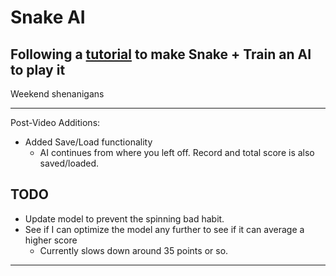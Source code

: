 # Snake AI

## Following a [tutorial](https://www.youtube.com/watch?v=L8ypSXwyBds) to make Snake + Train an AI to play it

Weekend shenanigans

---

Post-Video Additions:

- Added Save/Load functionality
  - AI continues from where you left off. Record and total score is also saved/loaded.

## TODO

- Update model to prevent the spinning bad habit.
- See if I can optimize the model any further to see if it can average a higher score
  - Currently slows down around 35 points or so.

---
